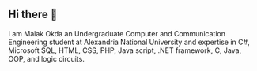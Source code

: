 ## Hi there 👋
I am Malak Okda an Undergraduate Computer and Communication Engineering student at Alexandria National University and expertise in C#, Microsoft SQL, HTML, CSS, PHP, Java script, .NET framework, C, Java, OOP, and logic circuits.

<!--
**malakokda/malakokda** is a ✨ _special_ ✨ repository because its `README.md` (this file) appears on your GitHub profile.

Here are some ideas to get you started:

- 🔭 I’m currently working on ...
- 🌱 I’m currently learning ...
- 👯 I’m looking to collaborate on ...
- 🤔 I’m looking for help with ...
- 💬 Ask me about ...
- 📫 How to reach me: ...
- 😄 Pronouns: ...
- ⚡ Fun fact: ...
-->
